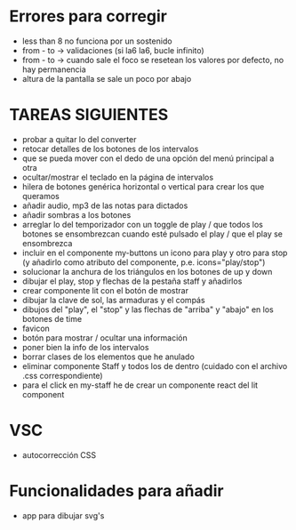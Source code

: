 # Errores para corregir

- less than 8 no funciona por un sostenido
- from - to -> validaciones (si la6 la6, bucle infinito)
- from - to -> cuando sale el foco se resetean los valores por defecto, no hay permanencia
- altura de la pantalla se sale un poco por abajo


# TAREAS SIGUIENTES
- probar a quitar lo del converter
- retocar detalles de los botones de los intervalos
- que se pueda mover con el dedo de una opción del menú principal a otra
- ocultar/mostrar el teclado en la página de intervalos
- hilera de botones genérica horizontal o vertical para crear los que queramos
- añadir audio, mp3 de las notas para dictados
- añadir sombras a los botones
- arreglar lo del temporizador con un toggle de play / que todos los botones se ensombrezcan cuando esté pulsado el play / que el play se ensombrezca
- incluir en el componente my-buttons un icono para play y otro para stop (y añadirlo como atributo del componente, p.e. icons="play/stop")
- solucionar la anchura de los triángulos en los botones de up y down
- dibujar el play, stop y flechas de la pestaña staff y añadirlos
- crear componente lit con el botón de mostrar
- dibujar la clave de sol, las armaduras y el compás
- dibujos del "play", el "stop" y las flechas de "arriba" y "abajo" en los botones de time
- favicon
- botón para mostrar / ocultar una información
- poner bien la info de los intervalos
- borrar clases de los elementos que he anulado
- eliminar componente Staff y todos los de dentro (cuidado con el archivo .css correspondiente)
- para el click en my-staff he de crear un componente react del lit component


# VSC
- autocorrección CSS
 

# Funcionalidades para añadir
- app para dibujar svg's